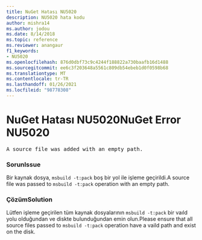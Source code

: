 ```yaml
---
title: NuGet Hatası NU5020
description: NU5020 hata kodu
author: mishra14
ms.author: jodou
ms.date: 8/14/2018
ms.topic: reference
ms.reviewer: anangaur
f1_keywords:
- NU5020
ms.openlocfilehash: 876d0dbf73c9c4244f188822a730baafb16d1488
ms.sourcegitcommit: ee6c3f203648a5561c809db54ebeb1d0f0598b68
ms.translationtype: MT
ms.contentlocale: tr-TR
ms.lasthandoff: 01/26/2021
ms.locfileid: "98778308"
---
```

# <a name="nuget-error-nu5020"></a><span data-ttu-id="8e989-103">NuGet Hatası NU5020</span><span class="sxs-lookup"><span data-stu-id="8e989-103">NuGet Error NU5020</span></span>
<pre>A source file was added with an empty path.</pre>

### <a name="issue"></a><span data-ttu-id="8e989-104">Sorun</span><span class="sxs-lookup"><span data-stu-id="8e989-104">Issue</span></span>

<span data-ttu-id="8e989-105">Bir kaynak dosya, `msbuild -t:pack` boş bir yol ile işleme geçirildi.</span><span class="sxs-lookup"><span data-stu-id="8e989-105">A source file was passed to `msbuild -t:pack` operation with an empty path.</span></span>


### <a name="solution"></a><span data-ttu-id="8e989-106">Çözüm</span><span class="sxs-lookup"><span data-stu-id="8e989-106">Solution</span></span>

<span data-ttu-id="8e989-107">Lütfen işleme geçirilen tüm kaynak dosyalarının `msbuild -t:pack` bir vaıld yolu olduğundan ve diskte bulunduğundan emin olun.</span><span class="sxs-lookup"><span data-stu-id="8e989-107">Please ensure that all source files passed to `msbuild -t:pack` operation have a vaild path and exist on the disk.</span></span>

